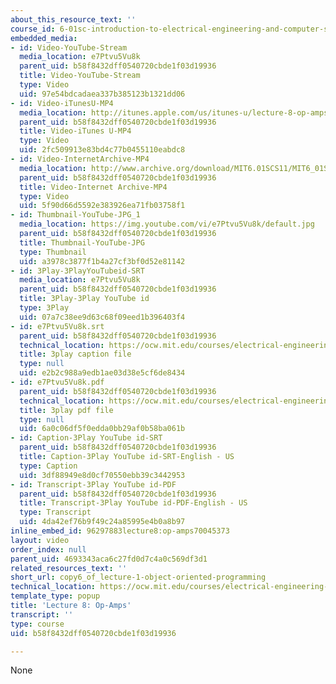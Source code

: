 ```yaml
---
about_this_resource_text: ''
course_id: 6-01sc-introduction-to-electrical-engineering-and-computer-science-i-spring-2011
embedded_media:
- id: Video-YouTube-Stream
  media_location: e7Ptvu5Vu8k
  parent_uid: b58f8432dff0540720cbde1f03d19936
  title: Video-YouTube-Stream
  type: Video
  uid: 97e54bdcadaea337b385123b1321dd06
- id: Video-iTunesU-MP4
  media_location: http://itunes.apple.com/us/itunes-u/lecture-8-op-amps/id490181666?i=109416110
  parent_uid: b58f8432dff0540720cbde1f03d19936
  title: Video-iTunes U-MP4
  type: Video
  uid: 2fc509913e83bd4c77b0455110eabdc8
- id: Video-InternetArchive-MP4
  media_location: http://www.archive.org/download/MIT6.01SCS11/MIT6_01SC_S11_lec08_300k.mp4
  parent_uid: b58f8432dff0540720cbde1f03d19936
  title: Video-Internet Archive-MP4
  type: Video
  uid: 5f90d66d5592e383926ea71fb03758f1
- id: Thumbnail-YouTube-JPG_1
  media_location: https://img.youtube.com/vi/e7Ptvu5Vu8k/default.jpg
  parent_uid: b58f8432dff0540720cbde1f03d19936
  title: Thumbnail-YouTube-JPG
  type: Thumbnail
  uid: a3978c3877f1b4a27cf3bf0d52e81142
- id: 3Play-3PlayYouTubeid-SRT
  media_location: e7Ptvu5Vu8k
  parent_uid: b58f8432dff0540720cbde1f03d19936
  title: 3Play-3Play YouTube id
  type: 3Play
  uid: 07a7c38ee9d63c68f09eed1b396403f4
- id: e7Ptvu5Vu8k.srt
  parent_uid: b58f8432dff0540720cbde1f03d19936
  technical_location: https://ocw.mit.edu/courses/electrical-engineering-and-computer-science/6-01sc-introduction-to-electrical-engineering-and-computer-science-i-spring-2011/resource-index/copy6_of_lecture-1-object-oriented-programming/e7Ptvu5Vu8k.srt
  title: 3play caption file
  type: null
  uid: e2b2c988a9edb1ae03d38e5cf6de8434
- id: e7Ptvu5Vu8k.pdf
  parent_uid: b58f8432dff0540720cbde1f03d19936
  technical_location: https://ocw.mit.edu/courses/electrical-engineering-and-computer-science/6-01sc-introduction-to-electrical-engineering-and-computer-science-i-spring-2011/resource-index/copy6_of_lecture-1-object-oriented-programming/e7Ptvu5Vu8k.pdf
  title: 3play pdf file
  type: null
  uid: 6a0c06df5f0edda0bb29af0b58ba061b
- id: Caption-3Play YouTube id-SRT
  parent_uid: b58f8432dff0540720cbde1f03d19936
  title: Caption-3Play YouTube id-SRT-English - US
  type: Caption
  uid: 3df88949e8d0cf70550ebb39c3442953
- id: Transcript-3Play YouTube id-PDF
  parent_uid: b58f8432dff0540720cbde1f03d19936
  title: Transcript-3Play YouTube id-PDF-English - US
  type: Transcript
  uid: 4da42ef76b9f49c24a85995e4b0a8b97
inline_embed_id: 96297883lecture8:op-amps70045373
layout: video
order_index: null
parent_uid: 4693343aca6c27fd0d7c4a0c569df3d1
related_resources_text: ''
short_url: copy6_of_lecture-1-object-oriented-programming
technical_location: https://ocw.mit.edu/courses/electrical-engineering-and-computer-science/6-01sc-introduction-to-electrical-engineering-and-computer-science-i-spring-2011/resource-index/copy6_of_lecture-1-object-oriented-programming
template_type: popup
title: 'Lecture 8: Op-Amps'
transcript: ''
type: course
uid: b58f8432dff0540720cbde1f03d19936

---
```

None